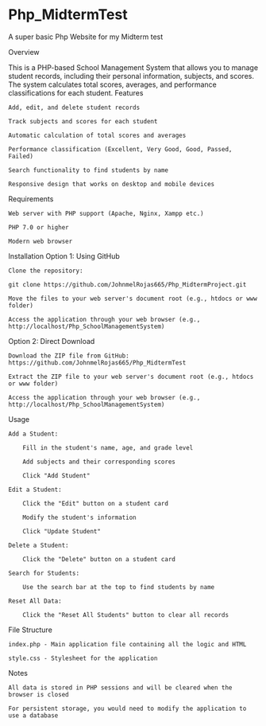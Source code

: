 # Php_MidtermTest
A super basic Php Website for my Midterm test


Overview

This is a PHP-based School Management System that allows you to manage student records, including their personal information, subjects, and scores. The system calculates total scores, averages, and performance classifications for each student.
Features

    Add, edit, and delete student records

    Track subjects and scores for each student

    Automatic calculation of total scores and averages

    Performance classification (Excellent, Very Good, Good, Passed, Failed)

    Search functionality to find students by name

    Responsive design that works on desktop and mobile devices

Requirements

    Web server with PHP support (Apache, Nginx, Xampp etc.)

    PHP 7.0 or higher

    Modern web browser

Installation
Option 1: Using GitHub

    Clone the repository:

    git clone https://github.com/JohnmelRojas665/Php_MidtermProject.git

    Move the files to your web server's document root (e.g., htdocs or www folder)

    Access the application through your web browser (e.g., http://localhost/Php_SchoolManagementSystem)

Option 2: Direct Download

    Download the ZIP file from GitHub: https://github.com/JohnmelRojas665/Php_MidtermTest

    Extract the ZIP file to your web server's document root (e.g., htdocs or www folder)

    Access the application through your web browser (e.g., http://localhost/Php_SchoolManagementSystem)

Usage

    Add a Student:

        Fill in the student's name, age, and grade level

        Add subjects and their corresponding scores

        Click "Add Student"

    Edit a Student:

        Click the "Edit" button on a student card

        Modify the student's information

        Click "Update Student"

    Delete a Student:

        Click the "Delete" button on a student card

    Search for Students:

        Use the search bar at the top to find students by name

    Reset All Data:

        Click the "Reset All Students" button to clear all records

File Structure

    index.php - Main application file containing all the logic and HTML

    style.css - Stylesheet for the application

Notes

    All data is stored in PHP sessions and will be cleared when the browser is closed

    For persistent storage, you would need to modify the application to use a database
